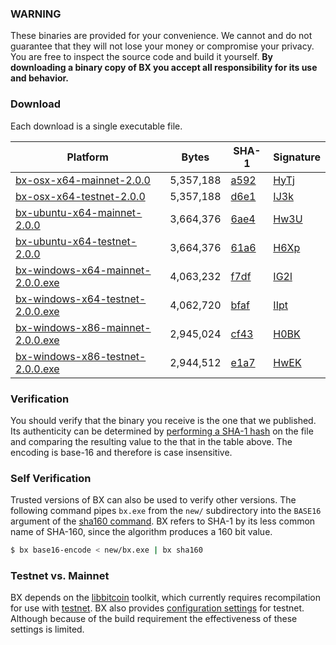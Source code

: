 ### WARNING

These binaries are provided for your convenience. We cannot and do not guarantee that they will not lose your money or compromise your privacy. You are free to inspect the source code and build it yourself. **By downloading a binary copy of BX you accept all responsibility for its use and behavior.**

### Download
Each download is a single executable file.

| Platform | Bytes | SHA-1 | Signature |
|----------|-------|-------|-----------|
| [bx-osx-x64-mainnet-2.0.0]()         | 5,357,188 | [a592](#a59227ab8b7b63a14f5faffcfd30ed30e47f0c60) | [HyTj](#HyTjsXlSGktaG2W9wbnhzdvRohZSs4kH5DP4lUqDmy2DXoLMo9P5kAVAdf54sPGmycHwVo0kevxM0pdkk6AU2XA=) |
| [bx-osx-x64-testnet-2.0.0]()         | 5,357,188 | [d6e1](#d6e1dd461cbae487642bfd610a60024b8fd01029) | [IJ3k](#IJ3kpajlbWmplyxkCAXOw4iQvN9GEENMOoncA1zp/j5+dcFOW72TmcLDixEWGqovAoUXqUuB81t4ujAeZnmc4tI=) |
| [bx-ubuntu-x64-mainnet-2.0.0]()      | 3,664,376 | [6ae4](#6ae4d2a9ce8f99a5f957bf37c6f341446bd6c1f6) | [Hw3U](#Hw3UvUZChHdZNcP/NHriePf+xHUAzuApvOla6qS9LI5/I1PEGkdi/fz2NJGC5k29D0G2JPq07E8Tic1QM2Fe9IU=) |
| [bx-ubuntu-x64-testnet-2.0.0]()      | 3,664,376 | [61a6](#61a621e74a439fa52da7ae7db80dbf73f95d6e53) | [H6Xp](#H6XpodRpfWGVVGPf+If6q7Mx1VfG42abgfMOnHnnM8fcKiDXPoncmP9C1IKOBsfpXEoQo6s+lahJggQRRWdtpaI=) |
| [bx-windows-x64-mainnet-2.0.0.exe]() | 4,063,232 | [f7df](#f7df1ca6519bf234651c0566cf5428a1b562b7da) | [IG2l](#IG2lZFMT3iQQzxibRj/Flxcuf2DgcgEKGyMi4gPhjg/sYhOvk9zDCZa95zBokA2jRW52v6/OeNHwRRJqk6xqxFY=) |
| [bx-windows-x64-testnet-2.0.0.exe]() | 4,062,720 | [bfaf](#bfaf406f20c5f0ffe641646342c8a12b2c203f4b) | [IIpt](#IIptIvhwmfnC+3t57kw9kKpuQwxEyKEAc2v5nbCgMWT6Ni618rjzk3c5KspSmFmCc8VLJ2RP7zQD/nw/zCdTu3I=) |
| [bx-windows-x86-mainnet-2.0.0.exe]() | 2,945,024 | [cf43](#cf43ca91dabd123048c8c1275a8f1e15443b0100) | [H0BK](#H0BKoE4vkd65FPgatb5mOdO54i5VlnM8d4rbH+sjaku7KN8Rlc1Ie2zVzijt2TtcTGvYQUeK91LAHlMnS5YEAB4=) |
| [bx-windows-x86-testnet-2.0.0.exe]() | 2,944,512 | [e1a7](#e1a7a9560b089b83cdd151726436b5857798d080) | [HwEK](#HwEKQUje+F5zZuWEOZ1ylsO5xWEg5bXwjUQb/hRdVQ1KW3QPvhgyplKq/C2Ra8uSd2o/py07u1GlybNhLVAY9fg=) |

### Verification
You should verify that the binary you receive is the one that we published. Its authenticity can be determined by [performing a SHA-1 hash](http://onlinemd5.com) on the file and comparing the resulting value to the that in the table above. The encoding is base-16 and therefore is case insensitive.

### Self Verification
Trusted versions of BX can also be used to verify other versions. The following command pipes `bx.exe` from the `new/` subdirectory into the `BASE16` argument of the [sha160 command](bx-sha160). BX refers to SHA-1 by its less common name of SHA-160, since the algorithm produces a 160 bit value.
```sh
$ bx base16-encode < new/bx.exe | bx sha160
```

### Testnet vs. Mainnet
BX depends on the [libbitcoin](https://github.com/libbitcoin/libbitcoin) toolkit, which currently requires recompilation for use with [testnet](https://en.bitcoin.it/wiki/Testnet). BX also provides [configuration settings](https://github.com/libbitcoin/libbitcoin-explorer/wiki/Configuration-Settings) for testnet. Although because of the build requirement the effectiveness of these settings is limited.